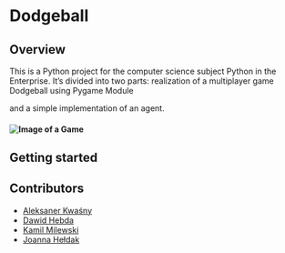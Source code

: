 # Dodgeball
## Overview
This is a Python project for the computer science subject Python in the Enterprise. 
It’s divided into two parts: realization of a multiplayer game Dodgeball using Pygame Module

and a simple implementation of an agent.
#### ![Image of a Game](/../master/scripts/Assets/screenshot/game.png)
## Getting started
## Contributors
-  [Aleksaner Kwaśny](https://github.com/akwasnyy)
-  [Dawid Hebda](https://github.com/Zawirusowany)
-  [Kamil Milewski](https://github.com/K4mi1ewski)
-  [Joanna Hełdak](https://github.com/monkeykinggggg)


